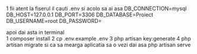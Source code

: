 1 fii atent la fiserul il cauti  .env si acolo sa ai asa 
DB_CONNECTION=mysql
DB_HOST=127.0.0.1
DB_PORT=3306
DB_DATABASE=Proiect
DB_USERNAME=root
DB_PASSWORD=


apoi dai asta in terminal   
  1 composer install
2 cp .env.example .env
3 php artisan key:generate
4 php artisan migrate
si ca sa mearga aplicatia sa o vezi dai asa php artisan serve

